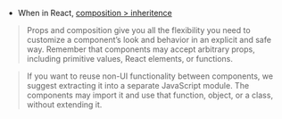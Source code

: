 ---
---

- When in React, [composition > inheritence](https://reactjs.org/docs/composition-vs-inheritance.html)

> Props and composition give you all the flexibility you need to customize a component’s look and behavior in an explicit and safe way. Remember that components may accept arbitrary props, including primitive values, React elements, or functions.

> If you want to reuse non-UI functionality between components, we suggest extracting it into a separate JavaScript module. The components may import it and use that function, object, or a class, without extending it.
